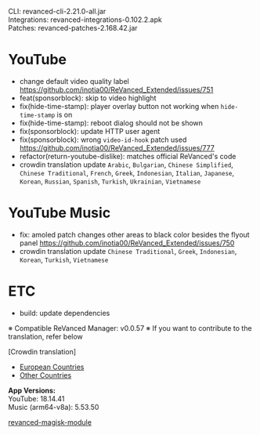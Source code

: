 CLI: revanced-cli-2.21.0-all.jar  
Integrations: revanced-integrations-0.102.2.apk  
Patches: revanced-patches-2.168.42.jar  

YouTube
==
- change default video quality label https://github.com/inotia00/ReVanced_Extended/issues/751
- feat(sponsorblock): skip to video highlight
- fix(hide-time-stamp): player overlay button not working when `hide-time-stamp` is on
- fix(hide-time-stamp): reboot dialog should not be shown
- fix(sponsorblock): update HTTP user agent
- fix(sponsorblock): wrong `video-id-hook` patch used https://github.com/inotia00/ReVanced_Extended/issues/777
- refactor(return-youtube-dislike): matches official ReVanced's code
- crowdin translation update
`Arabic`, `Bulgarian`, `Chinese Simplified`, `Chinese Traditional`, `French`, `Greek`, `Indonesian`, `Italian`, `Japanese`, `Korean`, `Russian`, `Spanish`, `Turkish`, `Ukrainian`, `Vietnamese`


YouTube Music
==
- fix: amoled patch changes other areas to black color besides the flyout panel https://github.com/inotia00/ReVanced_Extended/issues/750
- crowdin translation update
`Chinese Traditional`, `Greek`, `Indonesian`, `Korean`, `Turkish`, `Vietnamese`


ETC
==
- build: update dependencies


※ Compatible ReVanced Manager: v0.0.57
※ If you want to contribute to the translation, refer below

[Crowdin translation]
- [European Countries](https://crowdin.com/project/revancedextendedeu)
- [Other Countries](https://crowdin.com/project/revancedextended)
  
**App Versions:**  
YouTube: 18.14.41  
Music (arm64-v8a): 5.53.50  

[revanced-magisk-module](https://github.com/j-hc/revanced-magisk-module)  
